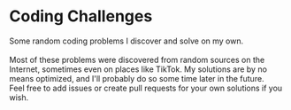 # Coding Challenges
 Some random coding problems I discover and solve on my own.
 <br><br>
 Most of these problems were discovered from random sources on the Internet, sometimes even on places like TikTok. My solutions are by no means optimized, and I'll probably do so some time later in the future.
 <br>
 Feel free to add issues or create pull requests for your own solutions if you wish.
